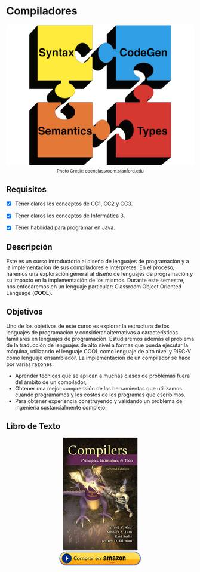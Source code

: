 # Compiladores

<p align="center">
  <img src="/img/compilers.png" alt="Compiladores" />
  </br>
  <small>Photo Credit: openclassroom.stanford.edu</small>
</p>

## Requisitos

* [x] Tener claros los conceptos de CC1, CC2 y CC3.
* [x] Tener claros los conceptos de Informática 3.
* [x] Tener habilidad para programar en Java.


## Descripción

Este es un curso introductorio al diseño de lenguajes de programación y a la implementación de sus compiladores e intérpretes. En el proceso, haremos una exploración general al diseño de lenguajes de programación y su impacto en la implementación de los mismos. Durante este semestre, nos enfocaremos en un lenguaje particular: Classroom Object Oriented Language (**COOL**).

## Objetivos

Uno de los objetivos de este curso es explorar la estructura de los lenguajes de programación y considerar alternativas a características familiares en lenguajes de programación. Estudiaremos además el problema de la traducción de lenguajes de alto nivel a formas que pueda ejecutar la máquina, utilizando el lenguaje COOL como lenguaje de alto nivel y RISC-V como lenguaje ensamblador. La implementación de un compilador se hace por varias razones:

* Aprender técnicas que se aplican a muchas clases de problemas fuera del ámbito de un compilador,
* Obtener una mejor comprensión de las herramientas que utilizamos cuando programamos y los costos de los programas que escribimos.
* Para obtener experiencia construyendo y validando un problema de ingeniería sustancialmente complejo.

## Libro de Texto

<p align="center">
  <img src="/img/dragon.jpg" alt="Compiladores Principios, Tecnicas y Herramientas" width="200"/>
  <br/>
  <a href="https://www.amazon.com/Compilers-Principles-Techniques-Tools-2nd-dp-0321486811/dp/0321486811/ref=mt_hardcover?_encoding=UTF8&me=&qid=" target="_blank"><img src="/img/amazon.png" alt="Amazon Comprar"/></a>
</p>

